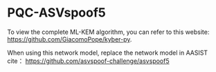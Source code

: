 # PQC-ASVspoof5
To view the complete ML-KEM algorithm, you can refer to this website: https://github.com/GiacomoPope/kyber-py.

When using this network model, replace the network model in AASIST  cite： https://github.com/asvspoof-challenge/asvspoof5




